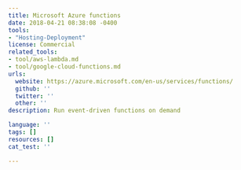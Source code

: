 ```yaml
---
title: Microsoft Azure functions
date: 2018-04-21 08:38:08 -0400
tools:
- "Hosting-Deployment"
license: Commercial
related_tools:
- tool/aws-lambda.md
- tool/google-cloud-functions.md
urls:
  website: https://azure.microsoft.com/en-us/services/functions/
  github: ''
  twitter: ''
  other: ''
description: Run event-driven functions on demand

language: ''
tags: []
resources: []
cat_test: ''

---
```

